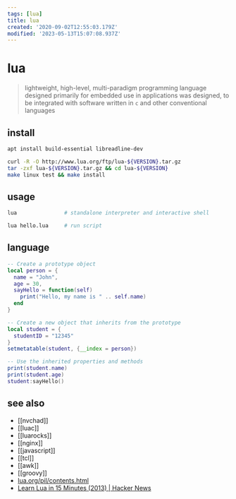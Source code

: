 ```yaml
---
tags: [lua]
title: lua
created: '2020-09-02T12:55:03.179Z'
modified: '2023-05-13T15:07:08.937Z'
---
```


# lua

> lightweight, high-level, multi-paradigm programming language designed primarily for embedded use in applications
> was designed, to be integrated with software written in `c` and other conventional languages

## install

```sh
apt install build-essential libreadline-dev

curl -R -O http://www.lua.org/ftp/lua-${VERSION}.tar.gz
tar -zxf lua-${VERSION}.tar.gz && cd lua-${VERSION}
make linux test && make install
```

## usage

```sh
lua               # standalone interpreter and interactive shell

lua hello.lua     # run script
```

## language

```lua
-- Create a prototype object
local person = {
  name = "John",
  age = 30,
  sayHello = function(self)
    print("Hello, my name is " .. self.name)
  end
}

-- Create a new object that inherits from the prototype
local student = {
  studentID = "12345"
}
setmetatable(student, {__index = person})

-- Use the inherited properties and methods
print(student.name)
print(student.age)
student:sayHello()
```

## see also

- [[nvchad]]
- [[luac]]
- [[luarocks]]
- [[nginx]]
- [[javascript]]
- [[tcl]]
- [[awk]]
- [[groovy]]
- [lua.org/pil/contents.html](https://www.lua.org/pil/contents.html)
- [Learn Lua in 15 Minutes (2013) | Hacker News](https://news.ycombinator.com/item?id=23694667)

